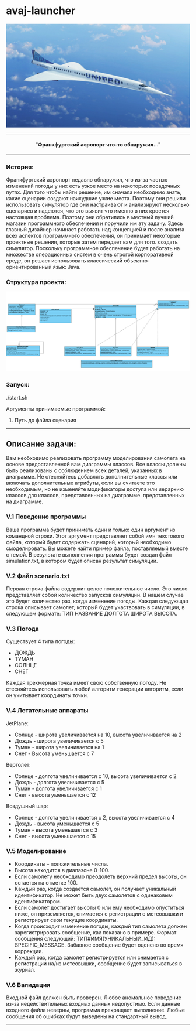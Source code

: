 # avaj-launcher

<p align="center"><img src="https://github.com/atomatoe/avaj-launcher/blob/main/screenshots/_118803936_united-boom.jpg?raw=true" alt="Здесь должно быть фото"</p>

________________________________________________________________

#### <p align=center> "Франкфуртский аэропорт что-то обнаружил..."</p> ####
________________________________________________________________


### История:
Франкфуртский аэропорт недавно обнаружил, что из-за частых изменений погоды у них есть узкое место на некоторых посадочных путях. Для того чтобы найти решение, им сначала необходимо знать, какие сценарии создают наихудшие узкие места. Поэтому они решили использовать симулятор где они настраивают и анализируют несколько сценариев и надеются, что это выявит что именно в них кроется настоящая проблема.
Поэтому они обратились в местный лучший магазин программного обеспечения и поручили им эту задачу. Здесь главный дизайнер начинает работать над концепцией и после анализа всех аспектов программного обеспечения, он принимает некоторые проектные решения, которые затем передает вам для того.
создать симулятор.
Поскольку программное обеспечение будет работать на множестве операционных систем в очень строгой корпоративной среде, он решает использовать классический объектно-ориентированный язык: Java.

### Структура проекта:
<p align="center"><img src="https://github.com/atomatoe/avaj-launcher/blob/main/screenshots/avaj_uml.png?raw=true" alt="альтернативный текст"></p>


### Запуск:
./start.sh

Аргументы принимаемые программой:
1) Путь до файла сценария

________________________________________________________________

## Описание задачи:

Вам необходимо реализовать программу моделирования самолета на основе предоставленной вам диаграммы классов. Все классы должны быть реализованы с соблюдением всех деталей, указанных в диаграмме. Не стесняйтесь добавлять дополнительные классы или включать дополнительные атрибуты, если вы считаете
это необходимым, но не изменяйте модификаторы доступа или иерархию классов для классов, представленных на диаграмме.
представленных на диаграмме.

### V.1 Поведение программы
Ваша программа будет принимать один и только один аргумент из командной строки. Этот аргумент представляет собой имя текстового файла, который будет содержать сценарий, который необходимо смоделировать. Вы можете найти пример файла, поставляемый вместе с темой. В результате выполнения программы будет создан файл simulation.txt, в котором будет описан результат
симуляции.

### V.2 Файл scenario.txt
Первая строка файла содержит целое положительное число. Это число представляет собой количество запусков симуляции. В нашем случае это будет количество раз, когда изменение погоды. Каждая следующая строка описывает самолет, который будет участвовать в симуляции, в следующем формате: ТИП НАЗВАНИЕ ДОЛГОТА ШИРОТА ВЫСОТА.


### V.3 Погода
Существует 4 типа погоды:
- ДОЖДЬ
- ТУМАН
- СОЛНЦЕ
- СНЕГ

Каждая трехмерная точка имеет свою собственную погоду. Не стесняйтесь использовать любой алгоритм генерации алгоритм, если он учитывает координаты точки.

### V.4 Летательные аппараты

JetPlane:
 * Солнце - широта увеличивается на 10, высота увеличивается на 2
 * Дождь - широта увеличивается с 5
 * Туман - широта увеличивается на 1
 * Снег - Высота уменьшается с 7

Вертолет:
 * Солнце - долгота увеличивается с 10, высота увеличивается с 2
 * Дождь - долгота увеличивается с 5
 * Туман - долгота увеличивается с 1
 * Снег - высота уменьшается с 12

Воздушный шар:
 * Солнце - долгота увеличивается с 2, высота увеличивается с 4
 * Дождь - высота уменьшается с 5
 * Туман - высота уменьшается с 3
 * Снег - высота уменьшается с 15

### V.5 Моделирование
- Координаты - положительные числа.
- Высота находится в диапазоне 0-100.
- Если самолету необходимо преодолеть верхний предел высоты, он остается на отметке 100.
- Каждый раз, когда создается самолет, он получает уникальный идентификатор. Не может быть двух самолетов с одинаковым идентификатором.
- Если самолет достигает высоты 0 или ему необходимо опуститься ниже, он приземляется, снимается с регистрации с метеовышки и регистрирует свои текущие координаты.
- Когда происходит изменение погоды, каждый тип самолета должен зарегистрировать сообщение, как показано в примере. Формат сообщения следующий: ТИП#ИМЯ(УНИКАЛЬНЫЙ_ИД): SPECIFIC_MESSAGE.
Забавное сообщение будет оценено во время коррекции.
- Каждый раз, когда самолет регистрируется или снимается с регистрации на/из метеовышки, сообщение будет записываться в журнал.

### V.6 Валидация
Входной файл должен быть проверен. Любое аномальное поведение из-за недействительных входных данных недопустимо. Если данные входного файла неверны, программа прекращает выполнение. Любые сообщения об ошибках будут выведены на стандартный вывод.

________________________________________________________________


